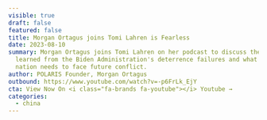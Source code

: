```yaml
---
visible: true
draft: false
featured: false
title: Morgan Ortagus joins Tomi Lahren is Fearless
date: 2023-08-10
summary: Morgan Ortagus joins Tomi Lahren on her podcast to discuss the lessons
  learned from the Biden Administration's deterrence failures and what our
  nation needs to face future conflict.
author: POLARIS Founder, Morgan Ortagus
outbound: https://www.youtube.com/watch?v=-p6FrLk_EjY
cta: View Now On <i class="fa-brands fa-youtube"></i> Youtube →
categories:
  - china
---
```

